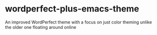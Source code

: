 # wordperfect-plus-emacs-theme
An improved WordPerfect theme with a focus on just color theming unlike the older one floating around online
